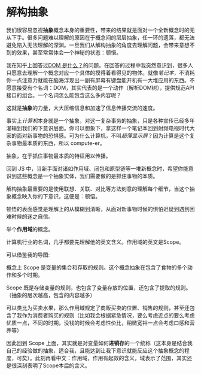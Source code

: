 # 解构抽象

我们很容易忽视**抽象**概念本身的重要性，带来的结果就是面对一个全新概念时的无从下手。很多问题难以理解的原因在于概念间的层层抽象，任一环的遗落，都无法避免陷入无法理解的深渊。一旦我们从解构抽象的角度去理解问题，会带来意想不到的效果，甚至常常体会一个神秘的状态：顿悟。

我在知乎上回答过[DOM 是什么？](https://www.zhihu.com/question/34219998/answer/268568438)的问题。在回答的过程中我突然意识到，很多人只愿意去理解一个概念对应一个具体的摸得着看得见的物体。就像*笔记本*，不消耗你一点注意力就能在脑海浮现出一副有屏幕有键盘能开机有一大堆应用的东西。不愿意接受有个名词：DOM，其实代表的是一个动作（解析DOM树），提供规范API接口的组合。一个名词怎么能包含这么多内容呢？

这就是**抽象**的力量，大大压缩信息和加速了信息传播交流的速度。

事实上*计算机*本身就是一个抽象，对这一复杂事务的抽象，只是各种宣传已经多年灌输到我们的下意识层面。你可以想象下，拿这样一个笔记本回到射频电视时代大家的面对新事物的恐惧感。可为什么计算机，不叫*超薄显示屏*？因为计算是这个复杂事物最本质的东西，所以 compute-er。

抽象，在于抓住事物最本质的特征用以传播。

回到 JS 中，当新手面对诸如作用域、闭包和原型链等一堆新概念时，希望你能意识到这些概念是一个抽象实体，我们需要做的是抓住事物的本质。

解构抽象最重要的是使用联想、关联、对比等方法刻意的理解每个细节，当这个抽象概念映入你的下意识，这便是：顿悟。

顿悟的表面感觉是理解上的从模糊到清晰，从面对新事物时候的惧怕迟疑到遇到困难时候的迷之自信。

举个**作用域**的概念。

计算机行业的名词，几乎都要先理解他的英文含义。作用域的英文是Scope。

可以借鉴我的导图:

概念上 Scope 是变量的集合和存取的规则。这个概念抽象在包含了食物的多个动作和多个时期。

Scope 既是存储变量的规则，也包含了变量存放的位置，还包含了提取的规则。（抽象的层次越高，包含的内容越多）

可以类比为买卖水果，那么作用域规定了商贩买卖的位置、销售的规则，甚至还包含了我作为消费者购买的规则（比如我会根据紧急情况，要么考虑近点的要么考虑优质一点，不同的时期，没钱的时候会考虑性价比，稍微宽裕一点会考虑口感和营养等）

因此回到 Scope 上面，其实就是对变量如何**进销存**的一个统称（这本身是结合我自己的经验做的抽象，适合我，且能达到让我下意识就能反应这个抽象概念的程度，可矣）。此刻再看中文：作用域，作用有起效的含义，域表示了范围，其实还是很深刻表明了Scope本后的含义。

